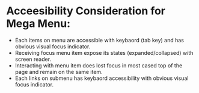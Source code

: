 # Acceesibility Consideration for Mega Menu:
* Each items on menu are accessible with keybaord (tab key) and has obvious visual focus indicator.
* Receiving focus menu item expose its states (expanded/collapsed) with screen reader.
* Interacting with menu item does lost focus in most cased top of the page and remain on the same item.
* Each links on submenu has keybaord accessibility with obvious visual focus indicator.

